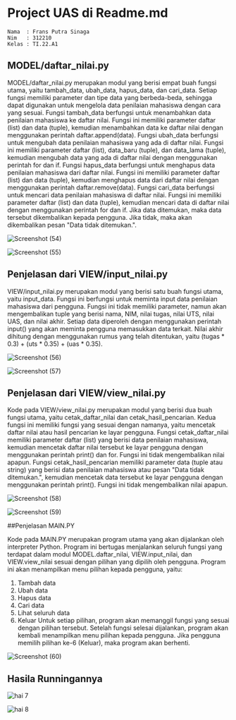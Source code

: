 # Project UAS di Readme.md

```
Nama  : Frans Putra Sinaga
Nim   : 312210
Kelas : TI.22.A1
```

## MODEL/daftar_nilai.py

MODEL/daftar_nilai.py merupakan modul yang berisi empat buah fungsi utama, yaitu tambah_data, ubah_data, hapus_data, dan cari_data. Setiap fungsi memiliki parameter dan tipe data yang berbeda-beda, sehingga dapat digunakan untuk mengelola data penilaian mahasiswa dengan cara yang sesuai.
Fungsi tambah_data berfungsi untuk menambahkan data penilaian mahasiswa ke daftar nilai. Fungsi ini memiliki parameter daftar (list) dan data (tuple), kemudian menambahkan data ke daftar nilai dengan menggunakan perintah daftar.append(data).
Fungsi ubah_data berfungsi untuk mengubah data penilaian mahasiswa yang ada di daftar nilai. Fungsi ini memiliki parameter daftar (list), data_baru (tuple), dan data_lama (tuple), kemudian mengubah data yang ada di daftar nilai dengan menggunakan perintah for dan if.
Fungsi hapus_data berfungsi untuk menghapus data penilaian mahasiswa dari daftar nilai. Fungsi ini memiliki parameter daftar (list) dan data (tuple), kemudian menghapus data dari daftar nilai dengan menggunakan perintah daftar.remove(data).
Fungsi cari_data berfungsi untuk mencari data penilaian mahasiswa di daftar nilai. Fungsi ini memiliki parameter daftar (list) dan data (tuple), kemudian mencari data di daftar nilai dengan menggunakan perintah for dan if. Jika data ditemukan, maka data tersebut dikembalikan kepada pengguna. Jika tidak, maka akan dikembalikan pesan "Data tidak ditemukan.".

![Screenshot (54)](https://user-images.githubusercontent.com/115770839/211953990-97b4fc81-1e10-4b16-b0f6-a045622805d7.png)

![Screenshot (55)](https://user-images.githubusercontent.com/115770839/211954020-6e359199-33d2-4786-b5d9-3c22303f43aa.png)

## Penjelasan dari VIEW/input_nilai.py

VIEW/input_nilai.py merupakan modul yang berisi satu buah fungsi utama, yaitu input_data. Fungsi ini berfungsi untuk meminta input data penilaian mahasiswa dari pengguna.
Fungsi ini tidak memiliki parameter, namun akan mengembalikan tuple yang berisi nama, NIM, nilai tugas, nilai UTS, nilai UAS, dan nilai akhir. Setiap data diperoleh dengan menggunakan perintah input() yang akan meminta pengguna memasukkan data terkait. Nilai akhir dihitung dengan menggunakan rumus yang telah ditentukan, yaitu (tugas * 0.3) + (uts * 0.35) + (uas * 0.35).

![Screenshot (56)](https://user-images.githubusercontent.com/115770839/211954207-27d32bb1-83bc-444c-993d-8c8bb6e78c6e.png)

![Screenshot (57)](https://user-images.githubusercontent.com/115770839/211954243-09d88eb7-f3c7-411a-9942-5027905197c6.png)

## Penjelasan dari VIEW/view_nilai.py

Kode pada VIEW/view_nilai.py merupakan modul yang berisi dua buah fungsi utama, yaitu cetak_daftar_nilai dan cetak_hasil_pencarian. Kedua fungsi ini memiliki fungsi yang sesuai dengan namanya, yaitu mencetak daftar nilai atau hasil pencarian ke layar pengguna.
Fungsi cetak_daftar_nilai memiliki parameter daftar (list) yang berisi data penilaian mahasiswa, kemudian mencetak daftar nilai tersebut ke layar pengguna dengan menggunakan perintah print() dan for.
Fungsi ini tidak mengembalikan nilai apapun. Fungsi cetak_hasil_pencarian memiliki parameter data (tuple atau string) yang berisi data penilaian mahasiswa atau pesan "Data tidak ditemukan.", kemudian mencetak data tersebut ke layar pengguna dengan menggunakan perintah print(). Fungsi ini tidak mengembalikan nilai apapun.

![Screenshot (58)](https://user-images.githubusercontent.com/115770839/211954472-68077f57-3c56-4be3-8464-10c06eaf9a71.png)

![Screenshot (59)](https://user-images.githubusercontent.com/115770839/211954507-226638f3-169d-4b3b-9907-944fe875e122.png)

##Penjelasan MAIN.PY

Kode pada MAIN.PY merupakan program utama yang akan dijalankan oleh interpreter Python. Program ini bertugas menjalankan seluruh fungsi yang terdapat dalam modul MODEL.daftar_nilai, VIEW.input_nilai, dan VIEW.view_nilai sesuai dengan pilihan yang dipilih oleh pengguna.
Program ini akan menampilkan menu pilihan kepada pengguna, yaitu:
1.	Tambah data
2.	Ubah data
3.	Hapus data
4.	Cari data
5.	Lihat seluruh data
6.	Keluar
Untuk setiap pilihan, program akan memanggil fungsi yang sesuai dengan pilihan tersebut. Setelah fungsi selesai dijalankan, program akan kembali menampilkan menu pilihan kepada pengguna. Jika pengguna memilih pilihan ke-6 (Keluar), maka program akan berhenti.

![Screenshot (60)](https://user-images.githubusercontent.com/115770839/211954705-4207004b-577c-455f-ba24-41a4b7a7a492.png)

## Hasila Runningannya 

![hai 7](https://user-images.githubusercontent.com/115526901/211405189-f5687722-4e9c-4aa8-9f84-084036c2fe93.png)

![hai 8](https://user-images.githubusercontent.com/115526901/211405324-dd9004d1-90e6-4457-b0ab-d269a0f1cd9e.png)




